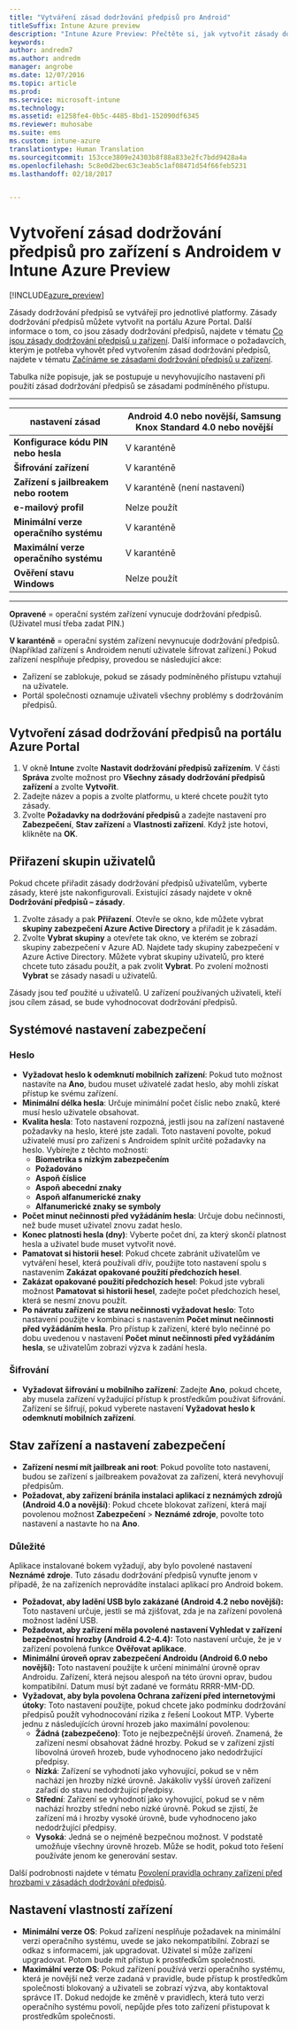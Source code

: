 ```yaml
---
title: "Vytváření zásad dodržování předpisů pro Android"
titleSuffix: Intune Azure preview
description: "Intune Azure Preview: Přečtěte si, jak vytvořit zásady dodržování předpisů pro zařízení s Androidem."
keywords: 
author: andredm7
ms.author: andredm
manager: angrobe
ms.date: 12/07/2016
ms.topic: article
ms.prod: 
ms.service: microsoft-intune
ms.technology: 
ms.assetid: e1258fe4-0b5c-4485-8bd1-152090df6345
ms.reviewer: muhosabe
ms.suite: ems
ms.custom: intune-azure
translationtype: Human Translation
ms.sourcegitcommit: 153cce3809e24303b8f88a833e2fc7bdd9428a4a
ms.openlocfilehash: 5c8e0d2bec63c3eab5c1af08471d54f66feb5231
ms.lasthandoff: 02/18/2017


---
```


# <a name="how-to-create-a-device-compliance-policy-for-android-devices-in-intune-azure-preview"></a>Vytvoření zásad dodržování předpisů pro zařízení s Androidem v Intune Azure Preview


[!INCLUDE[azure_preview](../includes/azure_preview.md)]

Zásady dodržování předpisů se vytvářejí pro jednotlivé platformy.  Zásady dodržování předpisů můžete vytvořit na portálu Azure Portal. Další informace o tom, co jsou zásady dodržování předpisů, najdete v tématu [Co jsou zásady dodržování předpisů u zařízení](what-is-device-compliance.md). Další informace o požadavcích, kterým je potřeba vyhovět před vytvořením zásad dodržování předpisů, najdete v tématu [Začínáme se zásadami dodržování předpisů u zařízení](get-started-with-device-compliance.md).

Tabulka níže popisuje, jak se postupuje u nevyhovujícího nastavení při použití zásad dodržování předpisů se zásadami podmíněného přístupu.

--------------------

|**nastavení zásad**| **Android 4.0 nebo novější, Samsung Knox Standard 4.0 nebo novější** |
| --- | ----|
| **Konfigurace kódu PIN nebo hesla** |  V karanténě |
| **Šifrování zařízení** | V karanténě |
| **Zařízení s jailbreakem nebo rootem** | V karanténě (není nastavení) |
| **e-mailový profil** | Nelze použít |
| **Minimální verze operačního systému** | V karanténě |
| **Maximální verze operačního systému** |   V karanténě |
| **Ověření stavu Windows** | Nelze použít |

--------------------------


**Opravené** = operační systém zařízení vynucuje dodržování předpisů. (Uživatel musí třeba zadat PIN.)

**V karanténě** = operační systém zařízení nevynucuje dodržování předpisů. (Například zařízení s Androidem nenutí uživatele šifrovat zařízení.) Pokud zařízení nesplňuje předpisy, provedou se následující akce:

- Zařízení se zablokuje, pokud se zásady podmíněného přístupu vztahují na uživatele.
- Portál společnosti oznamuje uživateli všechny problémy s dodržováním předpisů.

## <a name="create-a-compliance-policy-in-the-azure-portal"></a>Vytvoření zásad dodržování předpisů na portálu Azure Portal

1. V okně **Intune** zvolte **Nastavit dodržování předpisů zařízením**. V části **Správa** zvolte možnost pro **Všechny zásady dodržování předpisů zařízení** a zvolte **Vytvořit**.
2. Zadejte název a popis a zvolte platformu, u které chcete použít tyto zásady.
3. Zvolte **Požadavky na dodržování předpisů** a zadejte nastavení pro **Zabezpečení**, **Stav zařízení** a **Vlastnosti zařízení**. Když jste hotovi, klikněte na **OK**.

<!-- 4. Choose **Actions for noncompliance** to say what actions should happen when a device is determined as noncompliant based on the configured settings in this policy.
5. In the **Actions for noncompliance** blade, choose **Add** to create a new action.  The action parameters blade allows you to specify the action, email recipients that should receive the notification in addition to the user of the device, and the content of the notification that you want to send.
6. The message template option allows you to create several custom emails depending on when the action is set to take. For example, you can create a message for notifications that are sent for the first time and a different message for final warning before access is blocked. The custom messages that you create can be used for all your device compliance policy.
7. Specify the **Grace period** which determines when that action to take place.  For example, you may want to send a notification as soon as the device is evaluated as noncompliant, but allow some time before enforcing the conditional access policy to block access to company resources like SharePoint online.
8. Choose **Add** to finish creating the action.
9. You can create multiple actions and the sequence in which they should occur. Choose **OK** when you are finished creating all the actions.-->

## <a name="assign-user-groups"></a>Přiřazení skupin uživatelů

Pokud chcete přiřadit zásady dodržování předpisů uživatelům, vyberte zásady, které jste nakonfigurovali. Existující zásady najdete v okně **Dodržování předpisů – zásady**.

1. Zvolte zásady a pak **Přiřazení**. Otevře se okno, kde můžete vybrat **skupiny zabezpečení Azure Active Directory** a přiřadit je k zásadám.
2. Zvolte **Vybrat skupiny** a otevřete tak okno, ve kterém se zobrazí skupiny zabezpečení v Azure AD. Najdete tady skupiny zabezpečení v Azure Active Directory.  Můžete vybrat skupiny uživatelů, pro které chcete tuto zásadu použít, a pak zvolit **Vybrat**. Po zvolení možnosti **Vybrat** se zásady nasadí u uživatelů.

Zásady jsou teď použité u uživatelů.  U zařízení používaných uživateli, kteří jsou cílem zásad, se bude vyhodnocovat dodržování předpisů.

<!---##  Compliance policy settings--->

## <a name="system-security-settings"></a>Systémové nastavení zabezpečení

### <a name="password"></a>Heslo

- **Vyžadovat heslo k odemknutí mobilních zařízení**: Pokud tuto možnost nastavíte na **Ano**, budou muset uživatelé zadat heslo, aby mohli získat přístup ke svému zařízení.
- **Minimální délka hesla**: Určuje minimální počet číslic nebo znaků, které musí heslo uživatele obsahovat.
- **Kvalita hesla**: Toto nastavení rozpozná, jestli jsou na zařízení nastavené požadavky na heslo, které jste zadali. Toto nastavení povolte, pokud uživatelé musí pro zařízení s Androidem splnit určité požadavky na heslo. Vybírejte z těchto možností:
  - **Biometrika s nízkým zabezpečením**
  - **Požadováno**
  - **Aspoň číslice**
  - **Aspoň abecední znaky**
  - **Aspoň alfanumerické znaky**
  - **Alfanumerické znaky se symboly**
- **Počet minut nečinnosti před vyžádáním hesla**: Určuje dobu nečinnosti, než bude muset uživatel znovu zadat heslo.
- **Konec platnosti hesla (dny)**: Vyberte počet dní, za který skončí platnost hesla a uživatel bude muset vytvořit nové.
- **Pamatovat si historii hesel**: Pokud chcete zabránit uživatelům ve vytváření hesel, která používali dřív, použijte toto nastavení spolu s nastavením **Zakázat opakované použití předchozích hesel**.
- **Zakázat opakované použití předchozích hesel**: Pokud jste vybrali možnost **Pamatovat si historii hesel**, zadejte počet předchozích hesel, která se nesmí znovu použít.
- **Po návratu zařízení ze stavu nečinnosti vyžadovat heslo**: Toto nastavení použijte v kombinaci s nastavením **Počet minut nečinnosti před vyžádáním hesla**. Pro přístup k zařízení, které bylo nečinné po dobu uvedenou v nastavení **Počet minut nečinnosti před vyžádáním hesla**, se uživatelům zobrazí výzva k zadání hesla.

### <a name="encryption"></a>Šifrování

- **Vyžadovat šifrování u mobilního zařízení**: Zadejte **Ano**, pokud chcete, aby musela zařízení vyžadující přístup k prostředkům používat šifrování. Zařízení se šifrují, pokud vyberete nastavení **Vyžadovat heslo k odemknutí mobilních zařízení**.

## <a name="device-health-and-security-settings"></a>Stav zařízení a nastavení zabezpečení

- **Zařízení nesmí mít jailbreak ani root**: Pokud povolíte toto nastavení, budou se zařízení s jailbreakem považovat za zařízení, která nevyhovují předpisům.
- **Požadovat, aby zařízení bránila instalaci aplikací z neznámých zdrojů (Android 4.0 a novější)**: Pokud chcete blokovat zařízení, která mají povolenou možnost **Zabezpečení** > **Neznámé zdroje**, povolte toto nastavení a nastavte ho na **Ano**.

### <a name="important"></a>Důležité

Aplikace instalované bokem vyžadují, aby bylo povolené nastavení **Neznámé zdroje**. Tuto zásadu dodržování předpisů vynuťte jenom v případě, že na zařízeních neprovádíte instalaci aplikací pro Android bokem.

- **Požadovat, aby ladění USB bylo zakázané (Android 4.2 nebo novější):** Toto nastavení určuje, jestli se má zjišťovat, zda je na zařízení povolená možnost ladění USB.
- **Požadovat, aby zařízení měla povolené nastavení Vyhledat v zařízení bezpečnostní hrozby (Android 4.2-4.4):** Toto nastavení určuje, že je v zařízení povolená funkce **Ověřovat aplikace**.
- **Minimální úroveň oprav zabezpečení Androidu (Android 6.0 nebo novější):** Toto nastavení použijte k určení minimální úrovně oprav Androidu. Zařízení, která nejsou alespoň na této úrovni oprav, budou kompatibilní. Datum musí být zadané ve formátu RRRR-MM-DD.
- **Vyžadovat, aby byla povolena Ochrana zařízení před internetovými útoky**: Toto nastavení použijte, pokud chcete jako podmínku dodržování předpisů použít vyhodnocování rizika z řešení Lookout MTP. Vyberte jednu z následujících úrovní hrozeb jako maximální povolenou:
  - **Žádná (zabezpečeno)**: Toto je nejbezpečnější úroveň. Znamená, že zařízení nesmí obsahovat žádné hrozby. Pokud se v zařízení zjistí libovolná úroveň hrozeb, bude vyhodnoceno jako nedodržující předpisy.
  - **Nízká**: Zařízení se vyhodnotí jako vyhovující, pokud se v něm nachází jen hrozby nízké úrovně. Jakákoliv vyšší úroveň zařízení zařadí do stavu nedodržující předpisy.
  - **Střední**: Zařízení se vyhodnotí jako vyhovující, pokud se v něm nachází hrozby střední nebo nízké úrovně. Pokud se zjistí, že zařízení má i hrozby vysoké úrovně, bude vyhodnoceno jako nedodržující předpisy.
  - **Vysoká**: Jedná se o nejméně bezpečnou možnost. V podstatě umožňuje všechny úrovně hrozeb. Může se hodit, pokud toto řešení používáte jenom ke generování sestav.

Další podrobnosti najdete v tématu [Povolení pravidla ochrany zařízení před hrozbami v zásadách dodržování předpisů](https://docs.microsoft.com/en-us/intune/deploy-use/enable-device-threat-protection-rule-in-compliance-policy).

## <a name="device-property-settings"></a>Nastavení vlastností zařízení

- **Minimální verze OS**: Pokud zařízení nesplňuje požadavek na minimální verzi operačního systému, uvede se jako nekompatibilní. Zobrazí se odkaz s informacemi, jak upgradovat. Uživatel si může zařízení upgradovat. Potom bude mít přístup k prostředkům společnosti.
- **Maximální verze OS**: Pokud zařízení používá verzi operačního systému, která je novější než verze zadaná v pravidle, bude přístup k prostředkům společnosti blokovaný a uživateli se zobrazí výzva, aby kontaktoval správce IT. Dokud nedojde ke změně v pravidlech, která tuto verzi operačního systému povolí, nepůjde přes toto zařízení přistupovat k prostředkům společnosti.

<!--- ## Next steps

[How to monitor device compliance](monitor-device-compliance.md)--->

